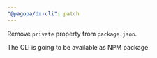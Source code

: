 ```yaml
---
"@pagopa/dx-cli": patch
---
```


Remove `private` property from `package.json`.

The CLI is going to be available as NPM package.
